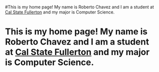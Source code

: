 #This is my home page! My name is Roberto Chavez and I am a student at [Cal State Fullerton](http://www.fullerton.edu/) and my major is Computer Science.
<h1><strong>This is my home page! My name is Roberto Chavez and I am a student at <a href='http://www.fullerton.edu/'>Cal State Fullerton</a> and my major is Computer Science.</strong></h1>
<h1{
text-align: left;
}
